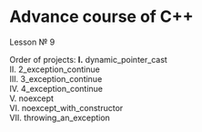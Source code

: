 # Advance course of C++ <br/>    
Lesson № 9 <br/>

Order of projects:
  <b>Ⅰ.</b>   dynamic_pointer_cast <br/>
  Ⅱ.   2_exception_continue <br/>
  Ⅲ.  3_exception_continue <br/>
  Ⅳ.  4_exception_continue <br/> 
  Ⅴ.   noexcept <br/>
  Ⅵ.  noexcept_with_constructor <br/>
  Ⅶ. throwing_an_exception
